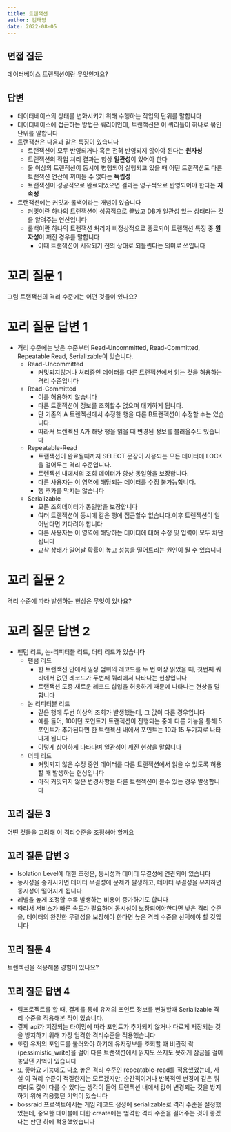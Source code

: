 ```yaml
---
title: 트랜잭션
author: 김태영
date: 2022-08-05
---
```


## 면접 질문

데이터베이스 트랜잭션이란 무엇인가요?
<br />

## 답변

- 데이터베이스의 상태를 변화시키기 위해 수행하는 작업의 단위를 말합니다
- 데이터베이스에 접근하는 방법은 쿼리이인데, 트랜잭션은 이 쿼리들이 하나로 묶인 단위를 말합니다
- 트랜잭션은 다음과 같은 특징이 있습니다
  - 트랜잭션이 모두 반영되거나 혹은 전혀 반영되지 않아야 된다는 **원자성**
  - 트랜잭션의 작업 처리 결과는 항상 **일관성**이 있어야 한다
  - 둘 이상의 트랜잭션이 동시에 병행되어 실행되고 있을 때 어떤 트랜잭션도 다른 트랜잭션 연산에 끼어들 수 없다는 **독립성**
  - 트랜잭션이 성공적으로 완료되었으면 결과는 영구적으로 반영되어야 한다는 **지속성**
- 트랜잭션에는 커밋과 롤백이라는 개념이 있습니다
  - 커밋이란 하나의 트랜잭션이 성공적으로 끝났고 DB가 일관성 있는 상태라는 것을 알려주는 연산입니다
  - 롤백이란 하나의 트랜잭션 처리가 비정상적으로 종료되어 트랜잭션 특징 중 **원자성**이 깨진 경우를 말합니다
    - 이때 트랜잭션이 시작되기 전의 상태로 되돌린다는 의미로 쓰입니다

# 꼬리 질문 1

그럼 트랜잭션의 격리 수준에는 어떤 것들이 있나요?

# 꼬리 질문 답변 1

- 격리 수준에는 낮은 수준부터 Read-Uncommitted, Read-Committed, Repeatable Read, Serializable이 있습니다.
  - Read-Uncommitted
    - 커밋되지않거나 처리중인 데이터를 다른 트랜젝션에서 읽는 것을 허용하는 격리 수준입니다
  - Read-Committed
    - 이를 허용하지 않습니다
    - 다른 트랜젝션이 정보를 조회할수 없으며 대기하게 됩니다.
    - 단 기존의 A 트렌젝션에서 수정한 행을 다른 B트랜젝션이 수정할 수는 있습니다.
    - 따라서 트렌젝션 A가 해당 행을 읽을 때 변경된 정보를 불러올수도 있습니다
  - Repeatable-Read
    - 트랜잭션이 완료될때까지 SELECT 문장이 사용되는 모든 데이터에 LOCK을 걸어두는 격리 수준입니다.
    - 트렌젝션 내에서의 조회 데이터가 항상 동일함을 보장합니다.
    - 다른 사용자는 이 영역에 해당되는 데이터를 수정 불가능합니다.
    - 행 추가를 막지는 않습니다
  - Serializable
    - 모든 조회데이터가 동일함을 보장합니다
    - 여러 트렌젝션이 동시에 같은 행에 접근할수 없습니다.이후 트렌젝션이 일어난다면 기다려야 합니다
    - 다른 사용자는 이 영역에 해당하는 데이터에 대해 수정 및 입력이 모두 차단됩니다
    - 교착 상태가 일어날 확률이 높고 성능을 떨어트리는 원인이 될 수 있습니다

# 꼬리 질문 2

격리 수준에 따라 발생하는 현상은 무엇이 있나요?

# 꼬리 질문 답변 2

- 팬텀 리드, 논-리피터블 리드, 더티 리드가 있습니다
  - 팬텀 리드
    - 한 트랜잭션 안에서 일정 범위의 레코드를 두 번 이상 읽었을 때, 첫번째 쿼리에서 없던 레코드가 두번째 쿼리에서 나타나는 현상입니다
    - 트랜잭션 도중 새로운 레코드 삽입을 허용하기 때문에 나타나는 현상을 말합니다
  - 논 리피터블 리드
    - 같은 행에 두번 이상의 조회가 발생했는데, 그 값이 다른 경우입니다
    - 예를 들어, 10이던 포인트가 트랜젝션이 진행되는 중에 다른 기능을 통해 5포인트가 추가된다면 한 트랜젝션 내에서 포인트는 10과 15 두가지로 나타나게 됩니다
    - 이렇게 상이하게 나타나며 일관성이 깨진 현상을 말합니다
  - 더티 리드
    - 커밋되지 않은 수정 중인 데이터를 다른 트랜젝션에서 읽을 수 있도록 허용할 때 발생하는 현상입니다
    - 아직 커밋되지 않은 변경사항을 다른 트랜젝션이 볼수 있는 경우 발생합니다

## 꼬리 질문 3

어떤 것들을 고려해 이 격리수준을 조정해야 할까요

## 꼬리 질문 답변 3

- Isolation Level에 대한 조정은, 동시성과 데이터 무결성에 연관되어 있습니다
- 동시성을 증가시키면 데이터 무결성에 문제가 발생하고, 데이터 무결성을 유지하면 동시성이 떨어지게 됩니다
- 레벨을 높게 조정할 수록 발생하는 비용이 증가하기도 합니다
- 따라서 서비스가 빠른 속도가 필요하며 동시성이 보장되어야한다면 낮은 격리 수준을, 데이터의 완전한 무결성을 보장해야 한다면 높은 격리 수준을 선택해야 할 것입니다

## 꼬리 질문 4

트렌젝션을 적용해본 경험이 있나요?

## 꼬리 질문 답변 4

- 팀프로젝트를 할 때, 결제를 통해 유저의 포인트 정보를 변경할때 Serializable 격리 수준을 적용해본 적이 있습니다.
- 결제 api가 저장되는 타이밍에 따라 포인트가 추가되지 않거나 다르게 저장되는 것을 방지하기 위해 가장 엄격한 격리수준을 적용했습니다
- 또한 유저의 포인트를 불러와야 하기에 유저정보를 조회할 때 비관적 락(pessimistic_write)을 걸어 다른 트랜잭션에서 읽지도 쓰지도 못하게 잠금을 걸어놓았던 기억이 있습니다
- 또 좋아요 기능에도 다소 높은 격리 수준인 repeatable-read를 적용했었는데, 사실 이 격리 수준이 적절한지는 모르겠지만, 순간적이거나 반복적인 변경에 같은 쿼리라도 값이 다를 수 있다는 생각이 들어 트랜젝션 내에서 값이 변경되는 것을 방지하기 위해 적용했던 기억이 있습니다
- bossraid 프로젝트에서는 게임 레코드 생성에 serializable로 격리 수준을 설정했었는데, 중요한 테이블에 대한 create에는 엄격한 격리 수준을 걸어주는 것이 좋겠다는 판단 하에 적용했었습니다

